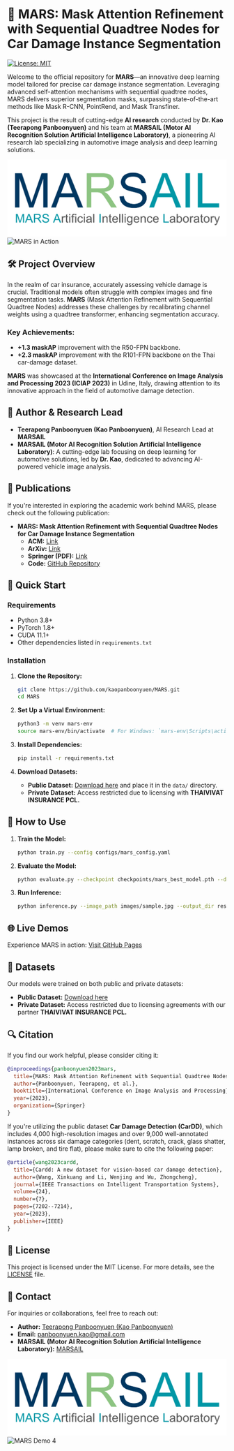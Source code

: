 # 🚌 **MARS: Mask Attention Refinement with Sequential Quadtree Nodes for Car Damage Instance Segmentation**

[![License: MIT](https://img.shields.io/badge/license-MIT-blue.svg)](LICENSE)

Welcome to the official repository for **MARS**—an innovative deep learning model tailored for precise car damage instance segmentation. Leveraging advanced self-attention mechanisms with sequential quadtree nodes, MARS delivers superior segmentation masks, surpassing state-of-the-art methods like Mask R-CNN, PointRend, and Mask Transfiner.

This project is the result of cutting-edge **AI research** conducted by **Dr. Kao (Teerapong Panboonyuen)** and his team at **MARSAIL (Motor AI Recognition Solution Artificial Intelligence Laboratory)**, a pioneering AI research lab specializing in automotive image analysis and deep learning solutions.

![MARSAIL](https://github.com/kaopanboonyuen/kaopanboonyuen.github.io/raw/main/files/MARS/MARSAIL.png)
![MARS in Action](img/featured.png)

## 🛠️ **Project Overview**

In the realm of car insurance, accurately assessing vehicle damage is crucial. Traditional models often struggle with complex images and fine segmentation tasks. **MARS** (Mask Attention Refinement with Sequential Quadtree Nodes) addresses these challenges by recalibrating channel weights using a quadtree transformer, enhancing segmentation accuracy.

### **Key Achievements:**
- **+1.3 maskAP** improvement with the R50-FPN backbone.
- **+2.3 maskAP** improvement with the R101-FPN backbone on the Thai car-damage dataset.

**MARS** was showcased at the **International Conference on Image Analysis and Processing 2023 (ICIAP 2023)** in Udine, Italy, drawing attention to its innovative approach in the field of automotive damage detection.

## 👥 **Author & Research Lead**

- **Teerapong Panboonyuen (Kao Panboonyuen)**, AI Research Lead at **MARSAIL**  
- **MARSAIL (Motor AI Recognition Solution Artificial Intelligence Laboratory)**: A cutting-edge lab focusing on deep learning for automotive solutions, led by **Dr. Kao**, dedicated to advancing AI-powered vehicle image analysis.

## 📄 **Publications**

If you're interested in exploring the academic work behind MARS, please check out the following publication:

- **MARS: Mask Attention Refinement with Sequential Quadtree Nodes for Car Damage Instance Segmentation**
  - **ACM:** [Link](https://dl.acm.org/doi/10.1007/978-3-031-51023-6_3)  
  - **ArXiv:** [Link](https://arxiv.org/pdf/2305.04743)  
  - **Springer (PDF):** [Link](https://link.springer.com/chapter/10.1007/978-3-031-51023-6_3)  
  - **Code:** [GitHub Repository](https://github.com/kaopanboonyuen/MARS)

## 🚀 **Quick Start**

### **Requirements**
- Python 3.8+
- PyTorch 1.8+
- CUDA 11.1+
- Other dependencies listed in `requirements.txt`

### **Installation**

1. **Clone the Repository:**
   ```bash
   git clone https://github.com/kaopanboonyuen/MARS.git
   cd MARS
     ```

2. **Set Up a Virtual Environment:**

   ```bash
   python3 -m venv mars-env
   source mars-env/bin/activate  # For Windows: `mars-env\Scripts\activate`
   ```

3. **Install Dependencies:**

   ```bash
   pip install -r requirements.txt
   ```

4. **Download Datasets:**

   * **Public Dataset:** [Download here](https://drive.google.com/file/d/1bbyqVCKZX5Ur5Zg-uKj0jD0maWAVeOLx/view) and place it in the `data/` directory.
   * **Private Dataset:** Access restricted due to licensing with **THAIVIVAT INSURANCE PCL.**

## 🎯 **How to Use**

1. **Train the Model:**

   ```bash
   python train.py --config configs/mars_config.yaml
   ```

2. **Evaluate the Model:**

   ```bash
   python evaluate.py --checkpoint checkpoints/mars_best_model.pth --data data/test/
   ```

3. **Run Inference:**

   ```bash
   python inference.py --image_path images/sample.jpg --output_dir results/
   ```

## 🌐 **Live Demos**

Experience MARS in action: [Visit GitHub Pages](https://kaopanboonyuen.github.io/MARS)

## 📂 **Datasets**

Our models were trained on both public and private datasets:

* **Public Dataset:** [Download here](https://drive.google.com/file/d/1bbyqVCKZX5Ur5Zg-uKj0jD0maWAVeOLx/view)
* **Private Dataset:** Access restricted due to licensing agreements with our partner **THAIVIVAT INSURANCE PCL.**

## 🔍 **Citation**

If you find our work helpful, please consider citing it:

```bibtex
@inproceedings{panboonyuen2023mars,
  title={MARS: Mask Attention Refinement with Sequential Quadtree Nodes for Car Damage Instance Segmentation},
  author={Panboonyuen, Teerapong, et al.},
  booktitle={International Conference on Image Analysis and Processing},
  year={2023},
  organization={Springer}
}
```

If you're utilizing the public dataset **Car Damage Detection (CarDD)**, which includes 4,000 high-resolution images and over 9,000 well-annotated instances across six damage categories (dent, scratch, crack, glass shatter, lamp broken, and tire flat), please make sure to cite the following paper:

```bibtex
@article{wang2023cardd,
  title={Cardd: A new dataset for vision-based car damage detection},
  author={Wang, Xinkuang and Li, Wenjing and Wu, Zhongcheng},
  journal={IEEE Transactions on Intelligent Transportation Systems},
  volume={24},
  number={7},
  pages={7202--7214},
  year={2023},
  publisher={IEEE}
}
```

## 📜 **License**

This project is licensed under the MIT License. For more details, see the [LICENSE](LICENSE) file.

## 📧 **Contact**

For inquiries or collaborations, feel free to reach out:

* **Author:** [Teerapong Panboonyuen (Kao Panboonyuen)](https://kaopanboonyuen.github.io)
* **Email:** [panboonyuen.kao@gmail.com](mailto:panboonyuen.kao@gmail.com)
* **MARSAIL (Motor AI Recognition Solution Artificial Intelligence Laboratory):** [MARSAIL](https://kaopanboonyuen.github.io/MARS/)

![](https://github.com/kaopanboonyuen/kaopanboonyuen.github.io/raw/main/files/MARS/MARSAIL.png)
![MARS Demo 4](img/MARS_003.png)